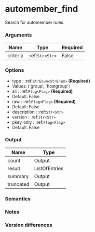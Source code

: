 [//]: # (THE CONTENT BELOW IS GENERATED. DO NOT EDIT.)
# automember_find

Search for automember rules.


### Arguments
|Name|Type|Required
|-|-|-
|criteria|:ref:`Str<Str>`|False

### Options
* type : :ref:`StrEnum<StrEnum>` **(Required)**
 * Values: ('group', 'hostgroup')
* all : :ref:`Flag<Flag>` **(Required)**
 * Default: False
* raw : :ref:`Flag<Flag>` **(Required)**
 * Default: False
* description : :ref:`Str<Str>`
* version : :ref:`Str<Str>`
* pkey_only : :ref:`Flag<Flag>`
 * Default: False

### Output
|Name|Type
|-|-
|count|Output
|result|ListOfEntries
|summary|Output
|truncated|Output

[//]: # (ADD YOUR NOTES BELOW. THESE WILL BE PICKED EVERY TIME THE DOCS ARE REGENERATED. //end)
### Semantics

### Notes

### Version differences